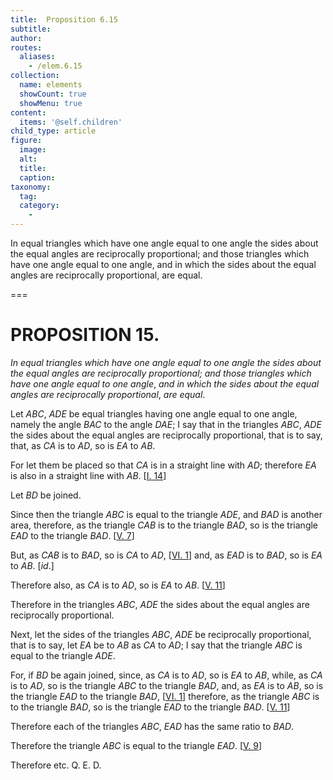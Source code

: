 ```yaml
---
title:  Proposition 6.15
subtitle: 
author:
routes:
  aliases:
    - /elem.6.15
collection:
  name: elements
  showCount: true
  showMenu: true
content:
  items: '@self.children'
child_type: article
figure:
  image:
  alt:
  title:
  caption:
taxonomy:
  tag:
  category:
    - 
---
```


<p><emph>In equal triangles which have one angle equal to one angle the sides about the equal angles are reciprocally proportional; and those triangles which have one angle equal to one angle</emph>, <emph>and in which the sides about the equal angles are reciprocally proportional</emph>, <emph>are equal</emph>. </p>

===

<h1>PROPOSITION 15.</h1>
<p><em>In equal triangles which have one angle equal to one angle the sides about the equal angles are reciprocally proportional; and those triangles which have one angle equal to one angle</em>, <em>and in which the sides about the equal angles are reciprocally proportional</em>, <em>are equal</em>. </p>

<p>Let <em>ABC</em>, <em>ADE</em> be equal triangles having one angle equal to one angle, namely the angle <em>BAC</em> to the angle <em>DAE</em>; I say that in the triangles <em>ABC</em>, <em>ADE</em> the sides about the equal angles are reciprocally proportional, that is to say, that, <span class="center">as <em>CA</em> is to <em>AD</em>, so is <em>EA</em> to <em>AB</em>.</span>
       <pb n="220"/></p>

<p>For let them be placed so that <em>CA</em> is in a straight line with <em>AD</em>; therefore <em>EA</em> is also in a straight line with <em>AB</em>. [<a href="/elem.1.14">I. 14</a>] </p>

<p>Let <em>BD</em> be joined. </p>

<p>Since then the triangle <em>ABC</em> is equal to the triangle <em>ADE</em>, and <em>BAD</em> is another area, therefore, as the triangle <em>CAB</em> is to the triangle <em>BAD</em>, so is the triangle <em>EAD</em> to the triangle <em>BAD</em>. [<a href="/elem.5.7">V. 7</a>] 
      </p>

<p>But, as <em>CAB</em> is to <em>BAD</em>, so is <em>CA</em> to <em>AD</em>, [<a href="/elem.6.1">VI. 1</a>] and, as <em>EAD</em> is to <em>BAD</em>, so is <em>EA</em> to <em>AB</em>. [<em>id</em>.] </p>

<p>Therefore also, as <em>CA</em> is to <em>AD</em>, so is <em>EA</em> to <em>AB</em>. [<a href="/elem.5.11">V. 11</a>] </p>

<p>Therefore in the triangles <em>ABC</em>, <em>ADE</em> the sides about the equal angles are reciprocally proportional. </p>

<p>Next, let the sides of the triangles <em>ABC</em>, <em>ADE</em> be reciprocally proportional, that is to say, let <em>EA</em> be to <em>AB</em> as <em>CA</em> to <em>AD</em>; I say that the triangle <em>ABC</em> is equal to the triangle <em>ADE</em>. </p>

<p>For, if <em>BD</em> be again joined, since, as <em>CA</em> is to <em>AD</em>, so is <em>EA</em> to <em>AB</em>, while, as <em>CA</em> is to <em>AD</em>, so is the triangle <em>ABC</em> to the triangle <em>BAD</em>, and, as <em>EA</em> is to <em>AB</em>, so is the triangle <em>EAD</em> to the triangle <em>BAD</em>, [<a href="/elem.6.1">VI. 1</a>] therefore, as the triangle <em>ABC</em> is to the triangle <em>BAD</em>, so is the triangle <em>EAD</em> to the triangle <em>BAD</em>. [<a href="/elem.5.11">V. 11</a>] </p>

<p>Therefore each of the triangles <em>ABC</em>, <em>EAD</em> has the same ratio to <em>BAD</em>. </p>

<p>Therefore the triangle <em>ABC</em> is equal to the triangle <em>EAD</em>. [<a href="/elem.5.9">V. 9</a>] </p>

<p>Therefore etc. Q. E. D.</p>
